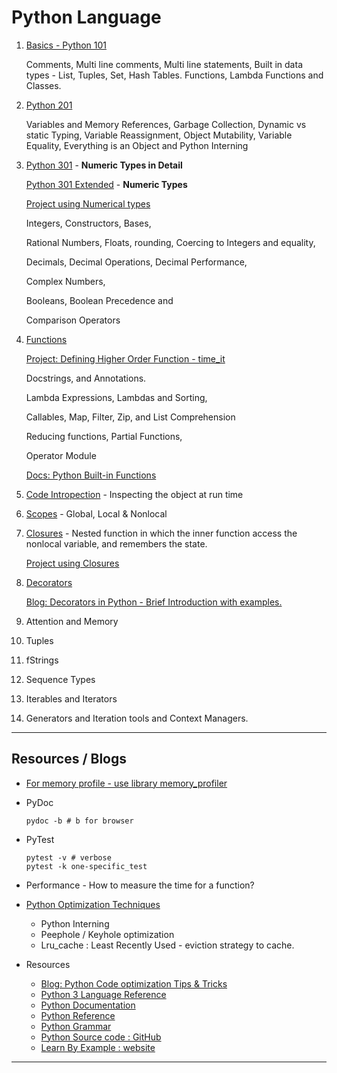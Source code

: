 # Python Language
1. [Basics - Python 101](./Python_101.ipynb)

   Comments, Multi line comments, Multi line statements, Built in data types - List, Tuples, Set, Hash Tables. Functions, Lambda Functions and Classes.

2. [Python 201](./Python_201.ipynb)

   Variables and Memory References, Garbage Collection, Dynamic vs static Typing, Variable Reassignment, Object Mutability, Variable Equality, Everything is an Object and Python Interning

3. [Python 301](./Python_301.ipynb) - **Numeric Types in Detail**

   [Python 301 Extended](./Python_301_ext.ipynb) - **Numeric Types**

   [Project using Numerical types](./Projects/NumericalTypes)

   Integers, Constructors, Bases, 

   Rational Numbers, Floats, rounding, Coercing to Integers and equality, 

   Decimals, Decimal Operations, Decimal Performance, 

   Complex Numbers, 

   Booleans, Boolean Precedence and 

   Comparison Operators

4. [Functions](./Python_401.ipynb)

   [Project: Defining Higher Order Function - time_it](./Projects/HigherOrderFunction)

   Docstrings, and Annotations.

   Lambda Expressions, Lambdas and Sorting, 

   Callables, Map, Filter, Zip, and List Comprehension

   Reducing functions, Partial Functions, 

   Operator Module

   [Docs: Python Built-in Functions](https://docs.python.org/3/library/functions.html)

5. [Code Intropection](./CodeIntrospection.ipynb) - Inspecting the object at run time

6. [Scopes](./Scope.ipynb) - Global, Local & Nonlocal

7. [Closures](./ClosuresInPython.ipynb) - Nested function in which the inner function access the nonlocal variable, and remembers the state.

   [Project using Closures](https://github.com/abalaji-blr/session-6/)

8. [Decorators](./Decortors_updated.ipynb)

   [Blog: Decorators in Python - Brief Introduction with examples.](https://betterprogramming.pub/decorators-in-python-72a1d578eac4)

9. Attention and Memory

10. Tuples

11. fStrings

12. Sequence Types

13. Iterables and Iterators

14. Generators and Iteration tools and Context Managers.







---

## Resources / Blogs



* [For memory profile - use library memory_profiler](https://pypi.org/project/memory-profiler/)

* PyDoc

  ```
  pydoc -b # b for browser
  ```

  

* PyTest

  ```
  pytest -v # verbose
  pytest -k one-specific_test
  
  ```

  

* Performance  - How to measure the time for a function?

* [Python Optimization Techniques](./PythonOptimization.ipynb)

  * Python Interning
  * Peephole / Keyhole optimization
  * Lru_cache : Least Recently Used - eviction strategy to cache.

* Resources

  * [Blog: Python Code optimization Tips & Tricks](https://www.techbeamers.com/python-code-optimization-tips-tricks)
  * [Python 3 Language Reference](https://docs.python.org/3/reference/index.html)
  * [Python Documentation](https://www.python.org/doc/)
  * [Python Reference](https://python-reference.readthedocs.io/en/latest/intro.html)
  * [Python Grammar](https://docs.python.org/3/reference/grammar.html)
  * [Python Source code : GitHub](https://github.com/python/pythondotorg)
  * [Learn By Example : website](https://www.learnbyexample.org/python/)

---



